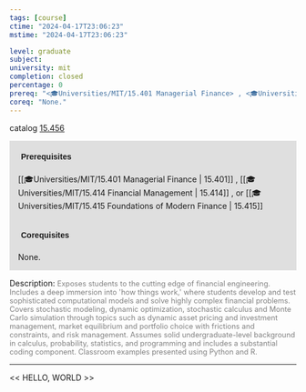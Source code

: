 ```yaml
---
tags: [course]
ctime: "2024-04-17T23:06:23"
mstime: "2024-04-17T23:06:23"

level: graduate
subject: 
university: mit
completion: closed
percentage: 0
prereq: "<🎓Universities/MIT/15.401 Managerial Finance> , <🎓Universities/MIT/15.414 Financial Management> , or <🎓Universities/MIT/15.415 Foundations of Modern Finance>"
coreq: "None."
---
```


catalog [15.456](http://student.mit.edu/catalog/m15b.html#15.456)

<span style="display: block; padding: 15px; background-color: rgb(100, 100, 100, 0.2);"><font id="m_prereq1170_0" style="display: block; font-family: Arial, sans-serif; font-weight: bold; padding: 5px">Prerequisites</font><br><span id="prereq1170_0">[[🎓Universities/MIT/15.401 Managerial Finance | 15.401]] , [[🎓Universities/MIT/15.414 Financial Management | 15.414]] , or [[🎓Universities/MIT/15.415 Foundations of Modern Finance | 15.415]]</span></span>
<span style="display: block; padding: 15px; background-color: rgb(100, 100, 100, 0.2);"><font id="m_coreq1170_0" style="display: block; font-family: Arial, sans-serif; font-weight: bold; padding: 5px">Corequisites</font><br><span id="coreq1170_0">None.</span></span>

<font style="">Description:</font>
<font style="color: grey; font-size: 0.8rem;">Exposes students to the cutting edge of financial engineering. Includes a deep immersion into 'how things work,' where students develop and test sophisticated computational models and solve highly complex financial problems. Covers stochastic modeling, dynamic optimization, stochastic calculus and Monte Carlo simulation through topics such as dynamic asset pricing and investment management, market equilibrium and portfolio choice with frictions and constraints, and risk management. Assumes solid undergraduate-level background in calculus, probability, statistics, and programming and includes a substantial coding component. Classroom examples presented using Python and R.</font>



---

<< HELLO, WORLD >>
